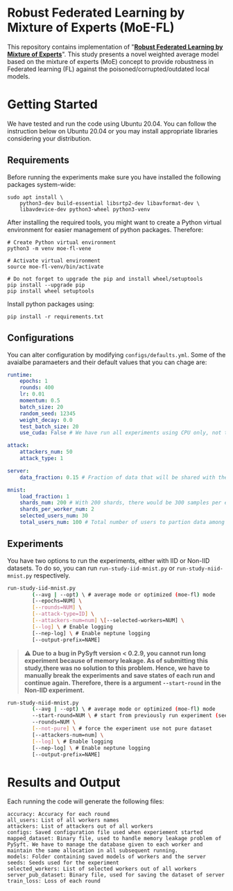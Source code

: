 # Robust Federated Learning by Mixture of Experts (MoE-FL)

This repository contains implementation of "[**Robust Federated Learning by Mixture of Experts**](https://arxiv.org/abs/2104.11700)". This study presents a novel weighted average model based on the mixture of experts (MoE) concept to provide robustness in Federated learning (FL) against the poisoned/corrupted/outdated local models.

# Getting Started
We have tested and run the code using Ubuntu 20.04. You can follow the instruction below on Ubuntu 20.04 or you may install appropriate libraries considering your distribution.

## Requirements 
Before running the experiments make sure you have installed the following packages system-wide:
```
sudo apt install \
    python3-dev build-essential libsrtp2-dev libavformat-dev \
    libavdevice-dev python3-wheel python3-venv
```
After installing the required tools, you might want to create a Python virtual environment for easier management of python packages. Therefore:
```
# Create Python virtual environment
python3 -m venv moe-fl-vene

# Activate virtual environment
source moe-fl-venv/bin/activate

# Do not forget to upgrade the pip and install wheel/setuptools
pip install --upgrade pip 
pip install wheel setuptools
```
Install python packages using:
```
pip install -r requirements.txt
```
## Configurations
You can alter configuration by modifying `configs/defaults.yml`. Some of the avaialbe paramaeters and their default values that you can chage are:
```yml
runtime:
    epochs: 1
    rounds: 400
    lr: 0.01
    momentum: 0.5
    batch_size: 20
    random_seed: 12345
    weight_decay: 0.0
    test_batch_size: 20
    use_cuda: False # We have run all experiments using CPU only, not tested CUDA

attack:
    attackers_num: 50
    attack_type: 1

server:
    data_fraction: 0.15 # Fraction of data that will be shared with the server

mnist:
    load_fraction: 1
    shards_num: 200 # With 200 shards, there would be 300 samples per each shards
    shards_per_worker_num: 2
    selected_users_num: 30 
    total_users_num: 100 # Total number of users to partion data among them
```

## Experiments
You have two options to run the experiments, either with IID or Non-IID datasets. To do so, you can run `run-study-iid-mnist.py` or `run-study-niid-mnist.py` respectively.

```bash
run-study-iid-mnist.py 
        (--avg | --opt) \ # average mode or optimized (moe-fl) mode
        [--epochs=NUM] \
        [--rounds=NUM] \
        [--attack-type=ID] \
        [--attackers-num=num] \[--selected-workers=NUM] \
        [--log] \ # Enable logging
        [--nep-log] \ # Enable neptune logging
        [--output-prefix=NAME] 
```

> :warning: **Due to a bug in PySyft version < 0.2.9, you cannot run long experiment because of memory leakage. As of submitting this study,there was no solution to this problem. Hence, we have to manually break the experiments and save states of each run and continue again. Therefore, there is a argument `--start-round` in the Non-IID experiment.**


```bash
run-study-niid-mnist.py 
        (--avg | --opt) \ # average mode or optimized (moe-fl) mode
        --start-round=NUM \ # start from previously run experiment (see warning above)
        --rounds=NUM \
        [--not-pure] \ # force the experiment use not pure dataset
        [--attackers-num=num] \
        [--log] \ # Enable logging
        [--nep-log] \ # Enable neptune logging
        [--output-prefix=NAME] 

```

# Results and Output
Each running the code will generate the following files:
```
accuracy: Accuracy for each round
all_users: List of all workers names
attackers: List of attackers out of all workers
configs: Saved configuration file used when experiement started
mapped_dataset: Binary file, used to handle memory leakage problem of PySyft. We have to manage the database given to each worker and maintain the same allocation in all subsequent running.
models: Folder containing saved models of workers and the server
seeds: Seeds used for the experiment
selected_workers: List of selected workers out of all workers
server_pub_dataset: Binary file, used for saving the dataset of server
train_loss: Loss of each round
```
